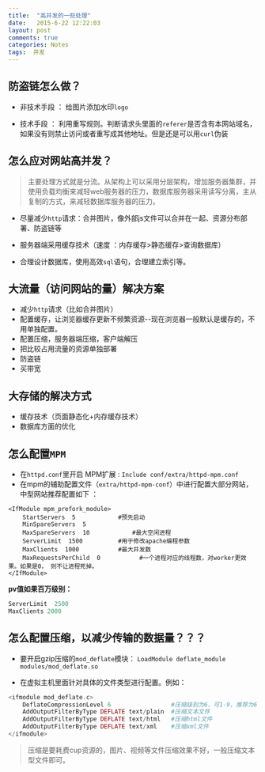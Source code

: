 ```yaml
---
title:  "高并发的一些处理"
date:   2015-6-22 12:22:03
layout: post
comments: true
categories: Notes
tags:  并发
---
```


## 防盗链怎么做？

- 非技术手段 ： 给图片添加水印`logo`

- 技术手段   ： 利用重写规则。判断请求头里面的`referer`是否含有本网站域名，如果没有则禁止访问或者重写成其他地址。但是还是可以用`curl`伪装





## 怎么应对网站高并发？


> 主要处理方式就是分流。从架构上可以采用分层架构，增加服务器集群，并使用负载均衡来减轻web服务器的压力，数据库服务器采用读写分离，主从复制的方式，来减轻数据库服务器的压力。

- 尽量减少`http`请求：合并图片，像外部js文件可以合并在一起、资源分布部署、防盗链等

- 服务器端采用缓存技术（速度 ：内存缓存>静态缓存>查询数据库）

- 合理设计数据库，使用高效`sql`语句，合理建立索引等。

## 大流量（访问网站的量）解决方案

- 减少`http`请求（比如合并图片）
- 配置缓存，让浏览器缓存更新不频繁资源--现在浏览器一般默认是缓存的，不用单独配置。
- 配置压缩，服务器端压缩，客户端解压
- 把比较占用流量的资源单独部署
- 防盗链
- 买带宽

## 大存储的解决方式

- 缓存技术（页面静态化+内存缓存技术）
- 数据库方面的优化



## 怎么配置`MPM`

- 在`httpd.conf`里开启 MPM扩展  : `Include conf/extra/httpd-mpm.conf`
- 在mpm的辅助配置文件（`extra/httpd-mpm-conf`）中进行配置大部分网站，中型网站推荐配置如下 ：

``` 
<IfModule mpm_prefork_module>
	StartServers  5  		   #预先启动
	MinSpareServers  5
	MaxSpareServers  10 		   #最大空闲进程
	ServerLimit  1500  		   #用于修改apache编程参数
	MaxClients  1000  		   #最大并发数
	MaxRequestsPerChild  0      	 #一个进程对应的线程数，对worker更效果。如果是0， 则不让进程死掉。 
</IfModule>
```

**pv值如果百万级别：**

```php
ServerLimit  2500
MaxClients 2000
```

## 怎么配置压缩，以减少传输的数据量？？？

- 要开启gzip压缩的`mod_deflate`模块： `LoadModule deflate_module modules/mod_deflate.so`

- 在虚拟主机里面针对具体的文件类型进行配置。例如：

```php
<ifmodule mod_deflate.c> 
	DeflateCompressionLevel 6                 #压缩级别为6，可1-9，推荐为6 
	AddOutputFilterByType DEFLATE text/plain  #压缩文本文件 
	AddOutputFilterByType DEFLATE text/html   #压缩html文件 
	AddOutputFilterByType DEFLATE text/xml    #压缩xml文件
</ifmodule>
```

> 压缩是要耗费cup资源的，图片、视频等文件压缩效果不好，一般压缩文本型文件即可。

